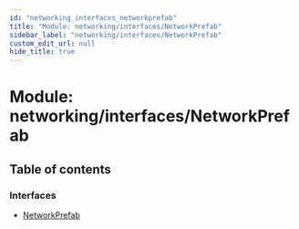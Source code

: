 ```yaml
---
id: "networking_interfaces_networkprefab"
title: "Module: networking/interfaces/NetworkPrefab"
sidebar_label: "networking/interfaces/NetworkPrefab"
custom_edit_url: null
hide_title: true
---
```


# Module: networking/interfaces/NetworkPrefab

## Table of contents

### Interfaces

- [NetworkPrefab](../interfaces/networking_interfaces_networkprefab.networkprefab.md)
